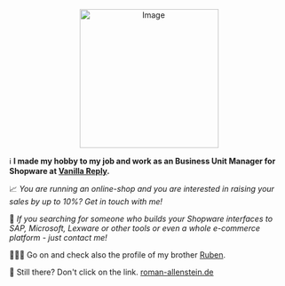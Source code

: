 <div align="center">
    <img src="https://roman-allenstein.de/logo.png" alt="Image" width="250" height="250" /><br />
</div>

ℹ️ **I made my hobby to my job and work as an Business Unit Manager for Shopware at [Vanilla Reply](https://vanilla.reply.com/).**

📈 *You are running an online-shop and you are interested in raising your sales by up to 10%? Get in touch with me!*

👀 *If you searching for someone who builds your Shopware interfaces to SAP, Microsoft, Lexware or other tools or even a whole e-commerce platform - just contact me!*

👨🏼‍💻 Go on and check also the profile of my brother [Ruben](https://github.com/ruben-allenstein).

🔗 Still there? Don't click on the link. [roman-allenstein.de](https://roman-allenstein.de)
